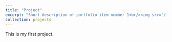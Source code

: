 ```yaml
---
title: "Project"
excerpt: "Short description of portfolio item number 1<br/><img src='/images/500x300.png'>"
collection: projects
---
```


This is my first project.
